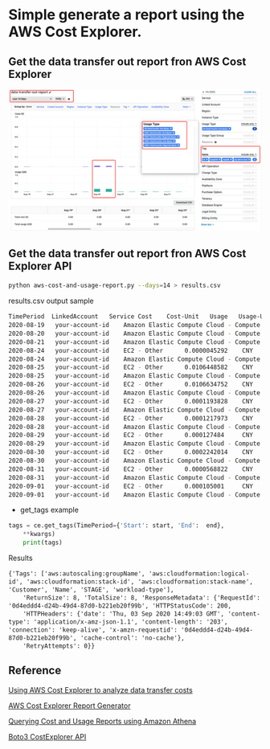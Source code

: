 # Simple generate a report using the AWS Cost Explorer.

## Get the data transfer out report fron AWS Cost Explorer

![data-transfer-out-report](media/data-transfer-out-report.png)

## Get the data transfer out report fron AWS Cost Explorer API
```bash
python aws-cost-and-usage-report.py --days=14 > results.csv
```

results.csv output sample

```bash
TimePeriod	LinkedAccount	Service	Cost	Cost-Unit	Usage	Usage-Unit	Estimated
2020-08-19 	 your-account-id	Amazon Elastic Compute Cloud - Compute 	 0.0040055354 	 CNY 	 0.0042931782 	 GB 	 True
2020-08-20 	 your-account-id	Amazon Elastic Compute Cloud - Compute 	 0.0002919752 	 CNY 	 0.0003129422 	 GB 	 True
2020-08-21 	 your-account-id	Amazon Elastic Compute Cloud - Compute 	 0.0006365276 	 CNY 	 0.0006822375 	 GB 	 True
2020-08-24 	 your-account-id	EC2 - Other 	 0.0000045292 	 CNY 	 0.000067601 	 GB 	 True
2020-08-24 	 your-account-id	Amazon Elastic Compute Cloud - Compute 	 0.0044711048 	 CNY 	 0.0047921809 	 GB 	 True
2020-08-25 	 your-account-id	EC2 - Other 	 0.0106448582 	 CNY 	 0.158878485 	 GB 	 True
2020-08-25 	 your-account-id	Amazon Elastic Compute Cloud - Compute 	 0.0086245605 	 CNY 	 0.0092439016 	 GB 	 True
2020-08-26 	 your-account-id	EC2 - Other 	 0.0106634752 	 CNY 	 0.1591563449 	 GB 	 True
2020-08-26 	 your-account-id	Amazon Elastic Compute Cloud - Compute 	 0.0049693036 	 CNY 	 0.0053261558 	 GB 	 True
2020-08-27 	 your-account-id	EC2 - Other 	 0.0001193828 	 CNY 	 0.0017818361 	 GB 	 True
2020-08-27 	 your-account-id	Amazon Elastic Compute Cloud - Compute 	 0.0069894375 	 CNY 	 0.0074913585 	 GB 	 True
2020-08-28 	 your-account-id	EC2 - Other 	 0.0001217973 	 CNY 	 0.0018178656 	 GB 	 True
2020-08-28 	 your-account-id	Amazon Elastic Compute Cloud - Compute 	 0.0023326291 	 CNY 	 0.0025001382 	 GB 	 True
2020-08-29 	 your-account-id	EC2 - Other 	 0.000127484 	 CNY 	 0.0019027473 	 GB 	 True
2020-08-29 	 your-account-id	Amazon Elastic Compute Cloud - Compute 	 0.0101656242 	 CNY 	 0.0108956314 	 GB 	 True
2020-08-30 	 your-account-id	EC2 - Other 	 0.0002242014 	 CNY 	 0.003346283 	 GB 	 True
2020-08-30 	 your-account-id	Amazon Elastic Compute Cloud - Compute 	 0.0056153003 	 CNY 	 0.0060185428 	 GB 	 True
2020-08-31 	 your-account-id	EC2 - Other 	 0.0000568822 	 CNY 	 0.0008489911 	 GB 	 True
2020-08-31 	 your-account-id	Amazon Elastic Compute Cloud - Compute 	 0.0063176741 	 CNY 	 0.0067713548 	 GB 	 True
2020-09-01 	 your-account-id	EC2 - Other 	 0.000105001 	 CNY 	 0.0015671746 	 GB 	 True
2020-09-01 	 your-account-id	Amazon Elastic Compute Cloud - Compute 	 0.002173082 	 CNY 	 0.0023291337 	 GB 	 True
```

- get_tags example
```python
tags = ce.get_tags(TimePeriod={'Start': start, 'End':  end},
    **kwargs)
    print(tags)
```

Results
```
{'Tags': ['aws:autoscaling:groupName', 'aws:cloudformation:logical-id', 'aws:cloudformation:stack-id', 'aws:cloudformation:stack-name', 'Customer', 'Name', 'STAGE', 'workload-type'], 
    'ReturnSize': 8, 'TotalSize': 8, 'ResponseMetadata': {'RequestId': '0d4eddd4-d24b-49d4-87d0-b221eb20f99b', 'HTTPStatusCode': 200, 
    'HTTPHeaders': {'date': 'Thu, 03 Sep 2020 14:49:03 GMT', 'content-type': 'application/x-amz-json-1.1', 'content-length': '203', 'connection': 'keep-alive', 'x-amzn-requestid': '0d4eddd4-d24b-49d4-87d0-b221eb20f99b', 'cache-control': 'no-cache'}, 
    'RetryAttempts': 0}}
```

## Reference
[Using AWS Cost Explorer to analyze data transfer costs](https://aws.amazon.com/blogs/mt/using-aws-cost-explorer-to-analyze-data-transfer-costs/)

[AWS Cost Explorer Report Generator](https://github.com/aws-samples/aws-cost-explorer-report)

[Querying Cost and Usage Reports using Amazon Athena](https://docs.aws.amazon.com/cur/latest/userguide/cur-query-athena.html)

[Boto3 CostExplorer API](https://boto3.amazonaws.com/v1/documentation/api/latest/reference/services/ce.html)